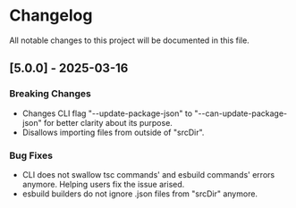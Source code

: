 # Changelog

All notable changes to this project will be documented in this file.

## [5.0.0] - 2025-03-16

### Breaking Changes

- Changes CLI flag "--update-package-json" to "--can-update-package-json" for better clarity about its purpose.
- Disallows importing files from outside of "srcDir".

### Bug Fixes

- CLI does not swallow tsc commands' and esbuild commands' errors anymore. Helping users fix the issue arised.
- esbuild builders do not ignore .json files from "srcDir" anymore.
